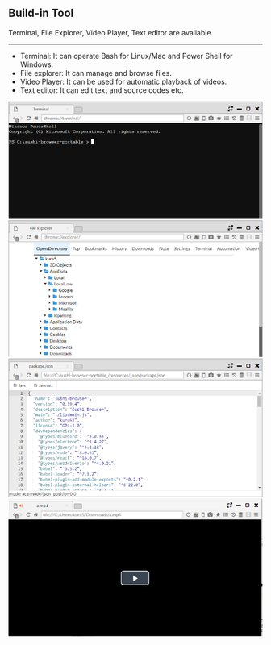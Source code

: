 ## Build-in Tool

Terminal, File Explorer, Video Player, Text editor are available.

*********

- Terminal: It can operate Bash for Linux/Mac and Power Shell for Windows. 
- File explorer: It can manage and browse files. 
- Video Player: It can be used for automatic playback of videos. 
- Text editor: It can edit text and source codes etc.

![terminal](img/terminal.png)
![file-explorer](img/file-explorer.png)
![text-editor](img/text-editor.png)
![video-player](img/video-player.png)
